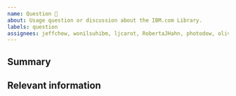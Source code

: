 ```yaml
---
name: Question 🤔
about: Usage question or discussion about the IBM.com Library.
labels: question
assignees: jeffchew, wonilsuhibm, ljcarot, RobertaJHahn, photodow, oliviaflory
---
```


<!--

Hi there! 👋 Hope everything is going okay using projects from the IBM.com
Library. It looks like you might have a question about our work, so we wanted to
share a couple resources that you could use if you haven't tried them yet 🙂.

If you're an IBMer, we have a couple of Slack channels available across all IBM
Workspaces:

- #ibm-digital-design for questions about the IBM.com Library
- #carbon-design-system for questions about the Carbon Design System

If these resources don't work out, help us out by filling out a couple of
details below!

-->

## Summary

## Relevant information

<!-- Provide as much useful information as you can -->
